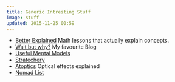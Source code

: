 ```yaml
---
title: Generic Intresting Stuff
image: stuff
updated: 2015-11-25 00:59
---
```


- [Better Explained](http://betterexplained.com/) Math lessons that actually explain concepts.
- [Wait but why?](http://waitbutwhy.com/) My favourite Blog
- [Useful Mental Models](https://medium.com/@yegg/mental-models-i-find-repeatedly-useful-936f1cc405d#.nmtovyt9k)
- [Stratechery](https://stratechery.com/)
- [Atoptics](http://www.atoptics.co.uk/) Optical effects explained 
- [Nomad List](https://nomadlist.com/)
